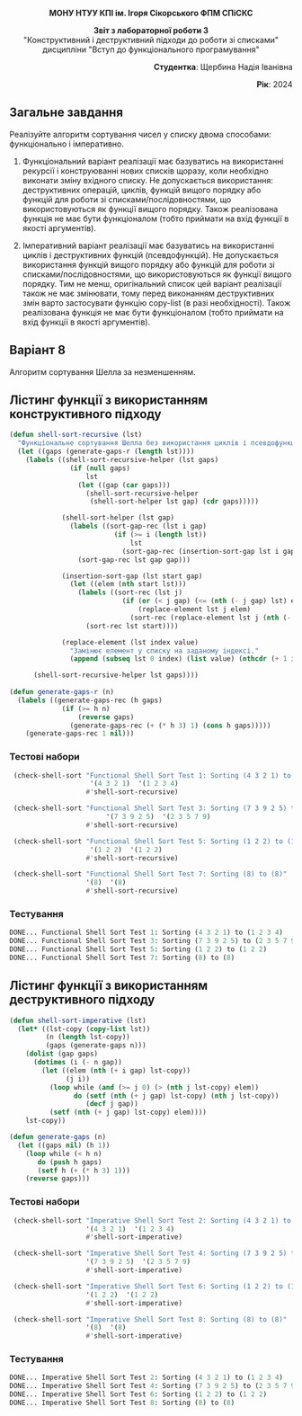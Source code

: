 <p align="center"><b>МОНУ НТУУ КПІ ім. Ігоря Сікорського ФПМ СПіСКС</b></p>
<p align="center">
<b>Звіт з лабораторної роботи 3</b><br/>
"Конструктивний і деструктивний підходи до роботи зі списками"<br/>
дисципліни "Вступ до функціонального програмування"
</p>
<p align="right"><b>Студентка</b>: Щербина Надія Іванівна</p>
<p align="right"><b>Рік</b>: 2024</p>

## Загальне завдання
Реалізуйте алгоритм сортування чисел у списку двома способами: функціонально і
імперативно.
1. Функціональний варіант реалізації має базуватись на використанні рекурсії і
   конструюванні нових списків щоразу, коли необхідно виконати зміну вхідного
   списку. Не допускається використання: деструктивних операцій, циклів, функцій
   вищого порядку або функцій для роботи зі списками/послідовностями, що
   використовуються як функції вищого порядку. Також реалізована функція не має
   бути функціоналом (тобто приймати на вхід функції в якості аргументів).

2. Імперативний варіант реалізації має базуватись на використанні циклів і
   деструктивних функцій (псевдофункцій). Не допускається використання функцій
   вищого порядку або функцій для роботи зі списками/послідовностями, що
   використовуються як функції вищого порядку. Тим не менш, оригінальний список
   цей варіант реалізації також не має змінювати, тому перед виконанням
   деструктивних змін варто застосувати функцію copy-list (в разі необхідності).
   Також реалізована функція не має бути функціоналом (тобто приймати на вхід
   функції в якості аргументів).

## Варіант **8** 
Алгоритм сортування Шелла за незменшенням.

## Лістинг функції з використанням конструктивного підходу
```lisp
(defun shell-sort-recursive (lst)
  "Функціональне сортування Шелла без використання циклів і псевдофункцій."
  (let ((gaps (generate-gaps-r (length lst))))
    (labels ((shell-sort-recursive-helper (lst gaps)
               (if (null gaps)
                   lst
                 (let ((gap (car gaps)))
                   (shell-sort-recursive-helper
                    (shell-sort-helper lst gap) (cdr gaps)))))

             (shell-sort-helper (lst gap)
               (labels ((sort-gap-rec (lst i gap)
                          (if (>= i (length lst))
                              lst
                            (sort-gap-rec (insertion-sort-gap lst i gap) (+ i 1) gap))))
                 (sort-gap-rec lst gap gap)))

             (insertion-sort-gap (lst start gap)
               (let ((elem (nth start lst)))
                 (labels ((sort-rec (lst j)
                            (if (or (< j gap) (<= (nth (- j gap) lst) elem))
                                (replace-element lst j elem)
                              (sort-rec (replace-element lst j (nth (- j gap) lst)) (- j gap)))))
                   (sort-rec lst start))))

             (replace-element (lst index value)
               "Замінює елемент у списку на заданому індексі."
               (append (subseq lst 0 index) (list value) (nthcdr (+ 1 index) lst))))

      (shell-sort-recursive-helper lst gaps))))
      
(defun generate-gaps-r (n)
  (labels ((generate-gaps-rec (h gaps)
             (if (>= h n)
                 (reverse gaps)
               (generate-gaps-rec (+ (* h 3) 1) (cons h gaps)))))
    (generate-gaps-rec 1 nil)))
```
### Тестові набори
```lisp
 (check-shell-sort "Functional Shell Sort Test 1: Sorting (4 3 2 1) to (1 2 3 4)"
                    '(4 3 2 1)  '(1 2 3 4)
                   #'shell-sort-recursive)

 (check-shell-sort "Functional Shell Sort Test 3: Sorting (7 3 9 2 5) to (2 3 5 7 9)"
                        '(7 3 9 2 5)  '(2 3 5 7 9)
                   #'shell-sort-recursive)

 (check-shell-sort "Functional Shell Sort Test 5: Sorting (1 2 2) to (1 2 2)"
                    '(1 2 2)  '(1 2 2)
                   #'shell-sort-recursive)

 (check-shell-sort "Functional Shell Sort Test 7: Sorting (8) to (8)"
                   '(8)  '(8)
                   #'shell-sort-recursive)
```
### Тестування
```lisp
DONE... Functional Shell Sort Test 1: Sorting (4 3 2 1) to (1 2 3 4)
DONE... Functional Shell Sort Test 3: Sorting (7 3 9 2 5) to (2 3 5 7 9)
DONE... Functional Shell Sort Test 5: Sorting (1 2 2) to (1 2 2)
DONE... Functional Shell Sort Test 7: Sorting (8) to (8)
```
## Лістинг функції з використанням деструктивного підходу
```lisp
(defun shell-sort-imperative (lst)
  (let* ((lst-copy (copy-list lst))
         (n (length lst-copy))
         (gaps (generate-gaps n)))
    (dolist (gap gaps)
      (dotimes (i (- n gap))
        (let ((elem (nth (+ i gap) lst-copy))
              (j i))
          (loop while (and (>= j 0) (> (nth j lst-copy) elem))
                do (setf (nth (+ j gap) lst-copy) (nth j lst-copy))
                   (decf j gap))
          (setf (nth (+ j gap) lst-copy) elem))))
    lst-copy))

(defun generate-gaps (n)
  (let ((gaps nil) (h 1))
    (loop while (< h n)
       do (push h gaps)
       (setf h (+ (* h 3) 1)))
    (reverse gaps)))
```
### Тестові набори
```lisp
 (check-shell-sort "Imperative Shell Sort Test 2: Sorting (4 3 2 1) to (1 2 3 4)"
                   '(4 3 2 1)  '(1 2 3 4)
                   #'shell-sort-imperative)

 (check-shell-sort "Imperative Shell Sort Test 4: Sorting (7 3 9 2 5) to (2 3 5 7 9)"
                   '(7 3 9 2 5)  '(2 3 5 7 9)
                   #'shell-sort-imperative)

 (check-shell-sort "Imperative Shell Sort Test 6: Sorting (1 2 2) to (1 2 2)"
                   '(1 2 2)  '(1 2 2)
                   #'shell-sort-imperative)

 (check-shell-sort "Imperative Shell Sort Test 8: Sorting (8) to (8)"
                   '(8)  '(8)
                   #'shell-sort-imperative)
```
### Тестування
```lisp
DONE... Imperative Shell Sort Test 2: Sorting (4 3 2 1) to (1 2 3 4)
DONE... Imperative Shell Sort Test 4: Sorting (7 3 9 2 5) to (2 3 5 7 9)
DONE... Imperative Shell Sort Test 6: Sorting (1 2 2) to (1 2 2)
DONE... Imperative Shell Sort Test 8: Sorting (8) to (8)
```
